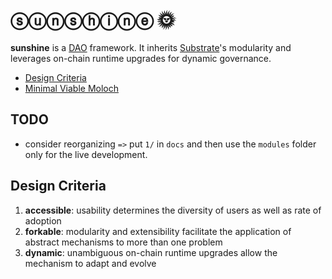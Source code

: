 # ⓢⓤⓝⓢⓗⓘⓝⓔ 🌞

**sunshine** is a [DAO](../README/#dao) framework. It inherits [Substrate](https://github.com/paritytech/substrate)'s modularity and leverages on-chain runtime upgrades for dynamic governance.

* [Design Criteria](#dsign)
* [Minimal Viable Moloch](#mvm)

## TODO

* consider reorganizing `=>` put `1/` in `docs` and then use the `modules` folder only for the live development.






## Design Criteria <a name = "dsign"></a>
1. **accessible**: usability determines the diversity of users as well as rate of adoption
2. **forkable**: modularity and extensibility facilitate the application of abstract mechanisms to more than one problem
3. **dynamic**: unambiguous on-chain runtime upgrades allow the mechanism to adapt and evolve